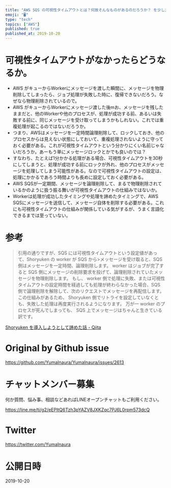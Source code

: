 ```yaml
---
title: "AWS SQS の可視性タイムアウトとは？何故そんなものがあるのだろうか？ を少しだけ考えてみる。( #AWS )"
emoji: "🖥"
type: "tech"
topics: ["AWS"]
published: true
published_at: 2019-10-20
---
```


# 可視性タイムアウトがなかったらどうなるか。

- AWS がキューからWorkerにメッセージを渡した瞬間に、メッセージを物理削除してしまったら、ジョブ処理が失敗した時に、復帰できないだろう。なぜなら物理削除されているので。
- AWS がキューからWorkerにメッセージ渡した後mお、メッセージを残したままだと、他のWorkerや他のプロセスが、処理が成功する前、あるいは失敗する前に、同じメッセージを受け取ってしまうかもしれない。これでは重複処理が起こるのではないだろうか。
- つまり、AWSはメッセージを一定時間論理削除して、ロックしておき、他のプロセスからは見えない状態にしておいて、重複処理されないように守っておく必要がある。これが可視性タイムアウトという分かりにくい名前じゃないだろうか。あーもう単にメッセージロックとかでも良いのでは？
- すなわち、たとえば1分かかる処理がある場合、可視性タイムアウトを30秒にしてしまうと、処理が成功する前にロックが外れ、他のプロセスがメッセージを処理してしまう可能性がある。なので可視性タイムアウトの設定は、処理にかかるであろう時間よりも長めに設定しておく必要がある。
- AWS SQSが一定期間、メッセージを論理削除して、まるで物理削除されているかのように扱う振る舞いが可視性タイムアウトの仕組みではないか。
- Workerは処理が成功したタイミングや処理を諦めたタイミングで、AWS SQSにメッセージを送信して、メッセージ自体を削除する必要がある。これにも可視性タイムアウトの仕組みが関係している気がするが、うまく言語化できるまでは至っていない。

# 参考

>引用の通りですが、SQS には可視性タイムアウトという設定値があって、Shoryuken の worker が SQS から>メッセージを受け取ると、SQS 側はメッセージを一定時間、論理削除します。
>worker はジョブが完了すると SQS 側にメッセージの削除要求を投げて、論理削除されていたメッセージを物理削除します。
>もし、 worker 側で処理に失敗、または可視性タイムアウトの設定時間を経過しても処理が終わらなかった場合、SQS 側で論理削除を解除して、次のリクエストでメッセージを再配信します。
>この仕組みがあるため、 Shoryuken 側でリトライを設定していなくとも、失敗した処理は再度実行されるようになります。
>万が一 worker のプロセスが死んでしまっても、 SQS 上でメッセージはちゃんと生きている訳です。

[Shoryuken を導入しようとして諦めた話 - Qiita](https://qiita.com/ryosuke_sato/items/09ba3fe824c0b62c0d1e)

# Original by Github issue

https://github.com/YumaInaura/YumaInaura/issues/2613








<!-- Update From Qiita API -->

# チャットメンバー募集


何か質問、悩み事、相談などあればLINEオープンチャットもご利用ください。

https://line.me/ti/g2/eEPltQ6Tzh3pYAZV8JXKZqc7PJ6L0rpm573dcQ





# Twitter


https://twitter.com/YumaInaura


<!-- Update From Qiita API -->



# 公開日時

2019-10-20
